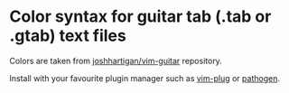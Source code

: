# Color syntax for guitar tab (.tab or .gtab) text files

Colors are taken from [joshhartigan/vim-guitar](https://github.com/joshhartigan/vim-guitar) repository.


Install with your favourite plugin manager such as [vim-plug](https://github.com/junegunn/vim-plug) or [pathogen](https://github.com/tpope/vim-pathogen).

